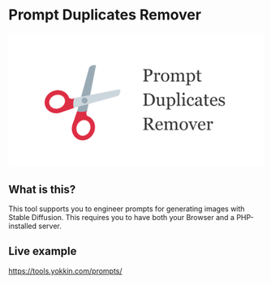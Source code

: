 # Prompt Duplicates Remover

<img src="src/img/ogp@2x.png" alt="Prompt Duplicates Remover"/>

## What is this?

This tool supports you to engineer prompts for generating images with Stable Diffusion. This requires you to have both your Browser and a PHP-installed server.

## Live example

<https://tools.yokkin.com/prompts/>
